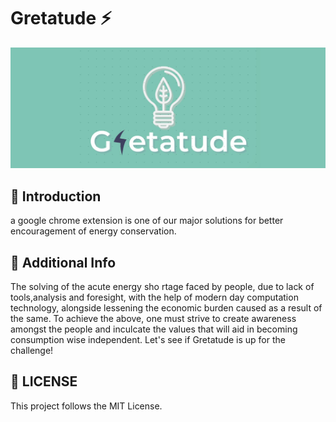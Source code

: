 # Gretatude ⚡

<!-- Banner -->
<div class="container-fluid">
  <img class="mx-auto" src="assets/bannerNA.png.jpg">
</div>

 ## 📌 Introduction
 
a google chrome extension is one of our major solutions for better encouragement of energy conservation. 

## 📣  Additional Info

The solving of the  acute energy sho
rtage faced by people, due to lack of tools,analysis and foresight, with the help of modern day computation technology, alongside lessening the economic burden caused as a result of the same.
To achieve the above, one must strive to create awareness amongst the people and inculcate the values that will aid in becoming consumption wise independent. 
Let's see if Gretatude is up for the challenge!


## 📜 LICENSE
This project follows the MIT License.





